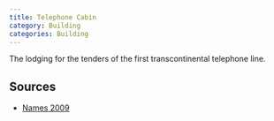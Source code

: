 ```yaml
---
title: Telephone Cabin
category: Building
categories: Building
---
```


The lodging for the tenders of the first transcontinental telephone line.

## Sources

- [Names 2009](Names-2009)
